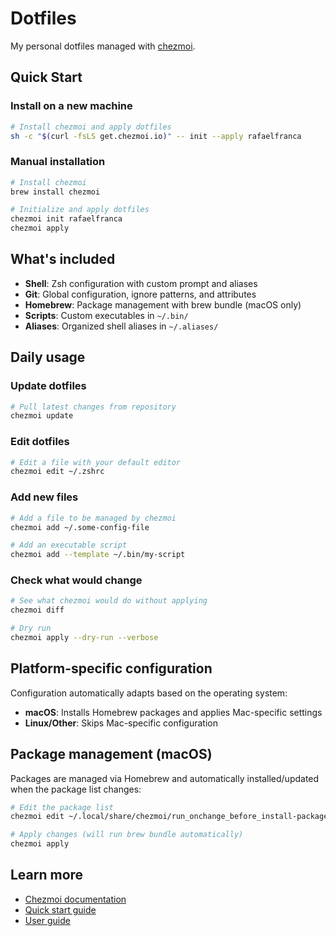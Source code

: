 # Dotfiles

My personal dotfiles managed with [chezmoi](https://www.chezmoi.io/).

## Quick Start

### Install on a new machine

```bash
# Install chezmoi and apply dotfiles
sh -c "$(curl -fsLS get.chezmoi.io)" -- init --apply rafaelfranca
```

### Manual installation

```bash
# Install chezmoi
brew install chezmoi

# Initialize and apply dotfiles
chezmoi init rafaelfranca
chezmoi apply
```

## What's included

- **Shell**: Zsh configuration with custom prompt and aliases
- **Git**: Global configuration, ignore patterns, and attributes
- **Homebrew**: Package management with brew bundle (macOS only)
- **Scripts**: Custom executables in `~/.bin/`
- **Aliases**: Organized shell aliases in `~/.aliases/`

## Daily usage

### Update dotfiles

```bash
# Pull latest changes from repository
chezmoi update
```

### Edit dotfiles

```bash
# Edit a file with your default editor
chezmoi edit ~/.zshrc
```

### Add new files

```bash
# Add a file to be managed by chezmoi
chezmoi add ~/.some-config-file

# Add an executable script
chezmoi add --template ~/.bin/my-script
```

### Check what would change

```bash
# See what chezmoi would do without applying
chezmoi diff

# Dry run
chezmoi apply --dry-run --verbose
```

## Platform-specific configuration

Configuration automatically adapts based on the operating system:

- **macOS**: Installs Homebrew packages and applies Mac-specific settings
- **Linux/Other**: Skips Mac-specific configuration

## Package management (macOS)

Packages are managed via Homebrew and automatically installed/updated when the package list changes:

```bash
# Edit the package list
chezmoi edit ~/.local/share/chezmoi/run_onchange_before_install-packages-darwin.sh.tmpl

# Apply changes (will run brew bundle automatically)
chezmoi apply
```

## Learn more

- [Chezmoi documentation](https://www.chezmoi.io/)
- [Quick start guide](https://www.chezmoi.io/quick-start/)
- [User guide](https://www.chezmoi.io/user-guide/command-overview/)
